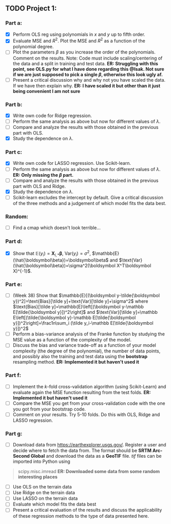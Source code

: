 ## TODO Project 1:


### Part a:

- [x] Perform OLS reg using polynomials in $x$ and $y$ up to fifth order. 
- [x] Evaluate MSE and $R^2$. Plot the MSE and $R^2$ as a function of the polynomial degree. 
- [ ] Plot the parameters $\beta$ as you increase the order of the polynomials. Comment on the results. Note: Code must include scaling/centering of the data and a split in training and test data. **ER: Struggling with this point, see OLS.py for what I have done regarding this @Isak. Not sure if we are just supposed to pick a single $\beta$, otherwise this look ugly af.**
- [ ] Present a critical discussion why and why not you have scaled the data. If we have then explain why. **ER: I have scaled it but other than it just being convenient I am not sure**

### Part b:

- [x] Write own code for Ridge regression.
- [ ] Perform the same analysis as above but now for different values of $\lambda$.
- [ ] Compare and analyze the results with those obtained in the previous part with OLS.
- [x] Study the dependence on $\lambda$.

### Part c:

- [x] Write own code for LASSO regression. Use Scikit-learn. 
- [ ] Perform the same analysis as above but now for different values of $\lambda$. **ER: Only missing the $\beta$ part.**
- [ ] Compare and analyze the results with those obtained in the previous part with OLS and Ridge.
- [x] Study the dependence on $\lambda$.
- [ ] Scikit-learn excludes the intercept by default. Give a critical discussion of the three methods and a judgement of which model fits the data best.

### Random:
- [ ] Find a cmap which doesn't look terrible...

### Part d:

- [x] Show that $\mathbb{E}(y_i)=\boldsymbol X_{i,*}\boldsymbol\beta$, $\text{Var}(y_i)=\sigma^2$, $\mathbb{E}(\hat{\boldsymbol\beta})=\boldsymbol\beta$ and $\text{Var}(\hat{\boldsymbol\beta})=\sigma^2(\boldsymbol X^T\boldsymbol X)^{-1}$.

### Part e:

- [ ] (Week 38) Show that $\mathbb{E}[(\boldsymbol y-\tilde{\boldsymbol y})^2]=\text{Bias}[\tilde y]+\text{Var}[\tilde y]+\sigma^2$ where $\text{Bias}[\tilde y]=\mathbb{E}\left[(\boldsymbol y-\mathbb E[\tilde{\boldsymbol y}])^2\right]$ and $\text{Var}[\tilde y]=\mathbb E\left[(\tilde{\boldsymbol y}-\mathbb E[\tilde{\boldsymbol y}])^2\right]=\frac1n\sum_i (\tilde y_i-\mathbb E[\tilde{\boldsymbol y}])^2$
- [ ] Perform a bias-variance analysis of the Franke function by studying the MSE value as a function of the complexity of the model. 
- [ ] Discuss the bias and variance trade-off as a function of your model complexity (the degree of the polynomial), the number of data points, and possibly also the training and test data using the **bootstrap** resampling method. **ER: Implemented it but haven't used it**

### Part f:

- [ ] Implement the $k$-fold cross-validation algorithm (using Scikit-Learn) and evaluate again the MSE function resulting from the test folds. **ER: Implemented it but haven't used it**
- [ ] Compare the MSE you get from your cross-validation code with the one you got from your bootstrap code. 
- [ ] Comment on your results. Try 5-10 folds. Do this with OLS, Ridge and LASSO regression.

### Part g:

- [ ] Download data from https://earthexplorer.usgs.gov/. Register a user and decide where to fetch the data from. The format should be **SRTM Arc-Second Global** and download the data as a **GeoTIF** file. *tif* files can be imported into Python using
> scipy.misc.imread
**ER: Downloaded some data from some random interesting places**
- [ ] Use OLS on the terrain data
- [ ] Use Ridge on the terrain data
- [ ] Use LASSO on the terrain data
- [ ] Evaluate which model fits the data best
- [ ] Present a critical evaluation of the results and discuss the applicability of these regression methods to the type of data presented here.
